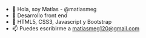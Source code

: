 - 👋 Hola, soy Matías - @matiasmeg
- 👀 Desarrollo front end
- 🌱 HTML5, CSS3, Javascript y Bootstrap
- 📫 Puedes escribirme a matiasmeg120@gmail.com

<!---
matiasmeg/matiasmeg is a ✨ special ✨ repository because its `README.md` (this file) appears on your GitHub profile.
You can click the Preview link to take a look at your changes.
--->
